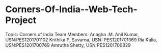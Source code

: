 # Corners-Of-India--Web-Tech-Project
Topic: Corners of India
Team Members: 
Anagha .M. Anil Kumar, USN:PES1201701102
Krithika P. Suvarna, USN: PES1201701369
Ria Kalia, USN:PES1201700769
Amrutha Shetty, USN:PES1201700829
